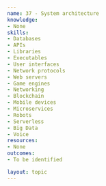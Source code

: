 ```yaml
---
name: 37 - System architecture
knowledge:
- None
skills:
- Databases	
- APIs
- Libraries
- Executables
- User interfaces
- Network protocols
- Web servers
- Game engines
- Networking
- Blockchain
- Mobile devices
- Microservices
- Robots
- Serverless
- Big Data
- Voice
resources:
- None
outcomes:
- To be identified

layout: topic
---
```

